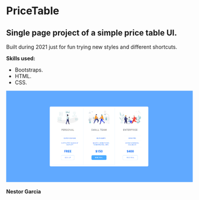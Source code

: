# PriceTable
<h2>Single page project of a simple price table UI.</h2>

<p>Built during 2021 just for fun trying new styles and different shortcuts.</p>

<b>Skills used:</b>
  <p></p>
  <ul>
  <li>Bootstraps.</li>
  <li>HTML.</li>
  <li>CSS.</li>
  
</ul>

![](Images/Capture.PNG)

<p> <b>Nestor Garcia </b></p>
